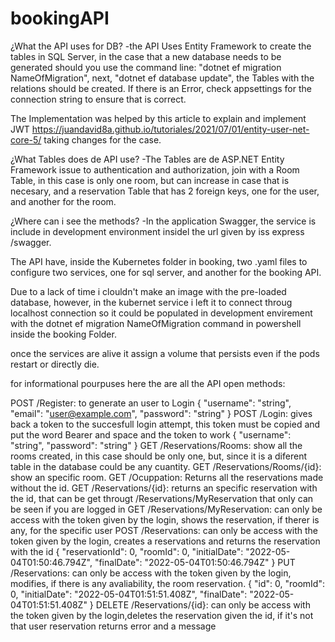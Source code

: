 # bookingAPI
¿What the API uses for DB?
-the API Uses Entity Framework to create the tables in SQL Server, in the case that a new database needs to be generated should you use the command line: 
"dotnet ef migration NameOfMigration", next, "dotnet ef database update", the Tables with the relations should be created. If there is an Error, check appsettings
for the connection string to ensure that is correct.

The Implementation was helped by this article to explain and implement JWT https://juandavid8a.github.io/tutoriales/2021/07/01/entity-user-net-core-5/ taking changes for the case.

¿What Tables does de API use?
-The Tables are de ASP.NET Entity Framework issue to authentication and authorization, join with a Room Table, in this case is only one room, but can increase in case that is necesary, and a reservation Table that has 2 foreign keys, one for the user, and another for the room.

¿Where can i see the methods?
-In the application Swagger, the service is include in development environment insidel the url given by iss express /swagger.

The API have, inside the Kubernetes folder in booking, two .yaml files to configure two services, one for sql server, and another for the booking API.

Due to a lack of time i clouldn't make an image with the pre-loaded database, however, in the kubernet service i left it to connect throug localhost connection so it could be populated in development envirement with the dotnet ef migration NameOfMigration command in powershell inside the booking Folder.

once the services are alive it assign a volume that persists even if the pods restart or directly die.

for informational pourpuses here the are all the API open methods:

POST /Register: to generate an user to Login
{
  "username": "string",
  "email": "user@example.com",
  "password": "string"
}
POST /Login:    gives back a token to the succesfull login attempt, this token must be copied and put the word Bearer and space and the token to work
{
  "username": "string",
  "password": "string"
}
GET /Reservations/Rooms:  show all the rooms created, in this case should be only one, but, since it is a diferent table in the database could be any cuantity.
GET /Reservations/Rooms/{id}: show an specific room.
GET /Ocuppation:   Returns all the reservations made without the id.
GET /Reservations/{id}:  returns an specific reservation with the id, that can be get througt /Reservations/MyReservation that only can be seen if you are logged in
GET /Reservations/MyReservation: can only be access with the token given by the login, shows the reservation, if therer is any, for the specific user
POST /Reservations: can only be access with the token given by the login, creates a reservations and returns the reservation with the id
{
  "reservationId": 0,
  "roomId": 0,
  "initialDate": "2022-05-04T01:50:46.794Z",
  "finalDate": "2022-05-04T01:50:46.794Z"
}
PUT /Reservations:    can only be access with the token given by the login, modifies, if there is any avaliability, the room reservation.
{
  "id": 0,
  "roomId": 0,
  "initialDate": "2022-05-04T01:51:51.408Z",
  "finalDate": "2022-05-04T01:51:51.408Z"
}
DELETE /Reservations/{id}:    can only be access with the token given by the login,deletes the reservation given the id, if it's not that user reservation returns error and a message

